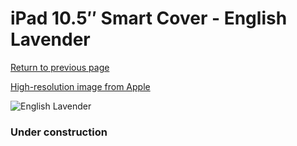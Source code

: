 # iPad 10.5″ Smart Cover - English Lavender

[Return to previous page](/ipad_pro105)

[High-resolution image from Apple](https://store.storeimages.cdn-apple.com/8756/as-images.apple.com/is/MM6M3?wid=4500&hei=4500&fmt=png)

<div style="width: 384px"><img src="/everyphone/MM6M3.png" alt="English Lavender"></div>

### Under construction
